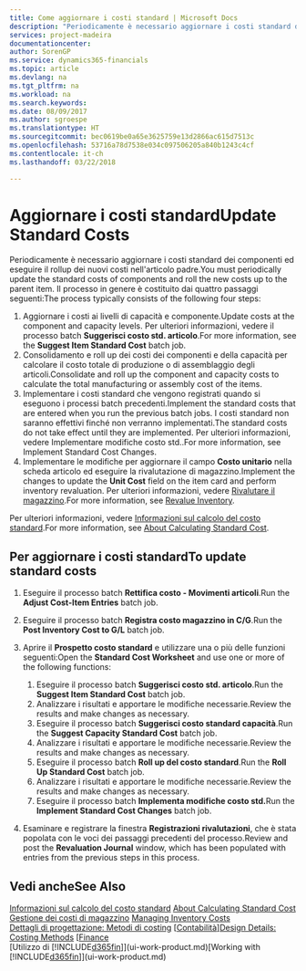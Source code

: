 ```yaml
---
title: Come aggiornare i costi standard | Microsoft Docs
description: "Periodicamente è necessario aggiornare i costi standard dei componenti ed eseguire il rollup dei nuovi costi nell'articolo padre."
services: project-madeira
documentationcenter: 
author: SorenGP
ms.service: dynamics365-financials
ms.topic: article
ms.devlang: na
ms.tgt_pltfrm: na
ms.workload: na
ms.search.keywords: 
ms.date: 08/09/2017
ms.author: sgroespe
ms.translationtype: HT
ms.sourcegitcommit: bec0619be0a65e3625759e13d2866ac615d7513c
ms.openlocfilehash: 53716a78d7538e034c097506205a840b1243c4cf
ms.contentlocale: it-ch
ms.lasthandoff: 03/22/2018

---
```

# <a name="update-standard-costs"></a><span data-ttu-id="d94b0-103">Aggiornare i costi standard</span><span class="sxs-lookup"><span data-stu-id="d94b0-103">Update Standard Costs</span></span>
<span data-ttu-id="d94b0-104">Periodicamente è necessario aggiornare i costi standard dei componenti ed eseguire il rollup dei nuovi costi nell'articolo padre.</span><span class="sxs-lookup"><span data-stu-id="d94b0-104">You must periodically update the standard costs of components and roll the new costs up to the parent item.</span></span> <span data-ttu-id="d94b0-105">Il processo in genere è costituito dai quattro passaggi seguenti:</span><span class="sxs-lookup"><span data-stu-id="d94b0-105">The process typically consists of the following four steps:</span></span>  

1.  <span data-ttu-id="d94b0-106">Aggiornare i costi ai livelli di capacità e componente.</span><span class="sxs-lookup"><span data-stu-id="d94b0-106">Update costs at the component and capacity levels.</span></span> <span data-ttu-id="d94b0-107">Per ulteriori informazioni, vedere il processo batch **Suggerisci costo std. articolo**.</span><span class="sxs-lookup"><span data-stu-id="d94b0-107">For more information, see the **Suggest Item Standard Cost** batch job.</span></span>  
2.  <span data-ttu-id="d94b0-108">Consolidamento e roll up dei costi dei componenti e della capacità per calcolare il costo totale di produzione o di assemblaggio degli articoli.</span><span class="sxs-lookup"><span data-stu-id="d94b0-108">Consolidate and roll up the component and capacity costs to calculate the total manufacturing or assembly cost of the items.</span></span>  
3.  <span data-ttu-id="d94b0-109">Implementare i costi standard che vengono registrati quando si eseguono i processi batch precedenti.</span><span class="sxs-lookup"><span data-stu-id="d94b0-109">Implement the standard costs that are entered when you run the previous batch jobs.</span></span> <span data-ttu-id="d94b0-110">I costi standard non saranno effettivi finché non verranno implementati.</span><span class="sxs-lookup"><span data-stu-id="d94b0-110">The standard costs do not take effect until they are implemented.</span></span> <span data-ttu-id="d94b0-111">Per ulteriori informazioni, vedere Implementare modifiche costo std..</span><span class="sxs-lookup"><span data-stu-id="d94b0-111">For more information, see Implement Standard Cost Changes.</span></span>  
4.  <span data-ttu-id="d94b0-112">Implementare le modifiche per aggiornare il campo **Costo unitario** nella scheda articolo ed eseguire la rivalutazione di magazzino.</span><span class="sxs-lookup"><span data-stu-id="d94b0-112">Implement the changes to update the **Unit Cost** field on the item card and perform inventory revaluation.</span></span> <span data-ttu-id="d94b0-113">Per ulteriori informazioni, vedere [Rivalutare il magazzino](inventory-how-revalue-inventory.md).</span><span class="sxs-lookup"><span data-stu-id="d94b0-113">For more information, see [Revalue Inventory](inventory-how-revalue-inventory.md).</span></span>  

<span data-ttu-id="d94b0-114">Per ulteriori informazioni, vedere [Informazioni sul calcolo del costo standard](finance-about-calculating-standard-cost.md).</span><span class="sxs-lookup"><span data-stu-id="d94b0-114">For more information, see [About Calculating Standard Cost](finance-about-calculating-standard-cost.md).</span></span>  
## <a name="to-update-standard-costs"></a><span data-ttu-id="d94b0-115">Per aggiornare i costi standard</span><span class="sxs-lookup"><span data-stu-id="d94b0-115">To update standard costs</span></span>  
1.  <span data-ttu-id="d94b0-116">Eseguire il processo batch **Rettifica costo - Movimenti articoli**.</span><span class="sxs-lookup"><span data-stu-id="d94b0-116">Run the **Adjust Cost-Item Entries** batch job.</span></span>  
2.  <span data-ttu-id="d94b0-117">Eseguire il processo batch **Registra costo magazzino in C/G**.</span><span class="sxs-lookup"><span data-stu-id="d94b0-117">Run the **Post Inventory Cost to G/L** batch job.</span></span>  
3.  <span data-ttu-id="d94b0-118">Aprire il **Prospetto costo standard** e utilizzare una o più delle funzioni seguenti:</span><span class="sxs-lookup"><span data-stu-id="d94b0-118">Open the **Standard Cost Worksheet** and use one or more of the following functions:</span></span>  

    1.  <span data-ttu-id="d94b0-119">Eseguire il processo batch **Suggerisci costo std. articolo**.</span><span class="sxs-lookup"><span data-stu-id="d94b0-119">Run the **Suggest Item Standard Cost** batch job.</span></span>  
    2.  <span data-ttu-id="d94b0-120">Analizzare i risultati e apportare le modifiche necessarie.</span><span class="sxs-lookup"><span data-stu-id="d94b0-120">Review the results and make changes as necessary.</span></span>  
    3.  <span data-ttu-id="d94b0-121">Eseguire il processo batch **Suggerisci costo standard capacità**.</span><span class="sxs-lookup"><span data-stu-id="d94b0-121">Run the **Suggest Capacity Standard Cost** batch job.</span></span>  
    4.  <span data-ttu-id="d94b0-122">Analizzare i risultati e apportare le modifiche necessarie.</span><span class="sxs-lookup"><span data-stu-id="d94b0-122">Review the results and make changes as necessary.</span></span>
    5. <span data-ttu-id="d94b0-123">Eseguire il processo batch **Roll up del costo standard**.</span><span class="sxs-lookup"><span data-stu-id="d94b0-123">Run the **Roll Up Standard Cost** batch job.</span></span>
    6.  <span data-ttu-id="d94b0-124">Analizzare i risultati e apportare le modifiche necessarie.</span><span class="sxs-lookup"><span data-stu-id="d94b0-124">Review the results and make changes as necessary.</span></span>
    7.  <span data-ttu-id="d94b0-125">Eseguire il processo batch **Implementa modifiche costo std.**</span><span class="sxs-lookup"><span data-stu-id="d94b0-125">Run the **Implement Standard Cost Changes** batch job.</span></span>  
4.  <span data-ttu-id="d94b0-126">Esaminare e registrare la finestra **Registrazioni rivalutazioni**, che è stata popolata con le voci dei passaggi precedenti del processo.</span><span class="sxs-lookup"><span data-stu-id="d94b0-126">Review and post the **Revaluation Journal** window, which has been populated with entries from the previous steps in this process.</span></span>  

## <a name="see-also"></a><span data-ttu-id="d94b0-127">Vedi anche</span><span class="sxs-lookup"><span data-stu-id="d94b0-127">See Also</span></span>  
 <span data-ttu-id="d94b0-128">[Informazioni sul calcolo del costo standard](finance-about-calculating-standard-cost.md) </span><span class="sxs-lookup"><span data-stu-id="d94b0-128">[About Calculating Standard Cost](finance-about-calculating-standard-cost.md) </span></span>  
 <span data-ttu-id="d94b0-129">[Gestione dei costi di magazzino](finance-manage-inventory-costs.md) </span><span class="sxs-lookup"><span data-stu-id="d94b0-129">[Managing Inventory Costs](finance-manage-inventory-costs.md) </span></span>  
 <span data-ttu-id="d94b0-130">[Dettagli di progettazione: Metodi di costing](design-details-costing-methods.md) [[Contabilità](finance.md)]</span><span class="sxs-lookup"><span data-stu-id="d94b0-130">[Design Details: Costing Methods](design-details-costing-methods.md) [[Finance](finance.md)</span></span>  
 <span data-ttu-id="d94b0-131">[Utilizzo di [!INCLUDE[d365fin](includes/d365fin_md.md)]](ui-work-product.md)</span><span class="sxs-lookup"><span data-stu-id="d94b0-131">[Working with [!INCLUDE[d365fin](includes/d365fin_md.md)]](ui-work-product.md)</span></span>  

